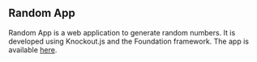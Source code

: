 Random App
---------

Random App is a web application to generate random numbers. It is developed using Knockout.js and the Foundation framework. The app is available [here](http://randomapp.dimi.io/).
